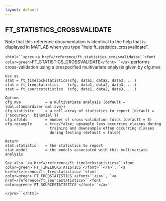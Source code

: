 ```yaml
---
layout: default
---
```


##  FT_STATISTICS_CROSSVALIDATE

Note that this reference documentation is identical to the help that is displayed in MATLAB when you type "help ft_statistics_crossvalidate".

`<html>``<pre>`
    `<a href=/reference/ft_statistics_crossvalidate>``<font color=green>`FT_STATISTICS_CROSSVALIDATE`</font>``</a>` performs cross-validation using a prespecified
    multivariate analysis given by cfg.mva
 
    Use as
    stat = ft_timelockstatistics(cfg, data1, data2, data3, ...)
    stat = ft_freqstatistics    (cfg, data1, data2, data3, ...)
    stat = ft_sourcestatistics  (cfg, data1, data2, data3, ...)
 
    Option
    cfg.mva           = a multivariate analysis (default = {dml.standardizer dml.svm})
    cfg.statistic     = a cell-array of statistics to report (default = {'accuracy' 'binomial'})
    cfg.nfolds        = number of cross-validation folds (default = 5)
    cfg.resample      = true/false; upsample less occurring classes during
                        training and downsample often occurring classes
                        during testing (default = false)
 
    Return
    stat.statistic    = the statistics to report
    stat.model        = the models associated with this multivariate analysis
 
    See also `<a href=/reference/ft_timelockstatistics>``<font color=green>`FT_TIMELOCKSTATISTICS`</font>``</a>`, `<a href=/reference/ft_freqstatistics>``<font color=green>`FT_FREQSTATISTICS`</font>``</a>`, `<a href=/reference/ft_sourcestatistics>``<font color=green>`FT_SOURCESTATISTICS`</font>``</a>`
`</pre>``</html>`

